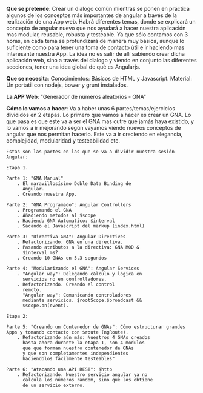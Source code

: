 **Que se pretende**:
    Crear un dialogo común mientras se ponen en práctica algunos de los conceptos más importantes de angular a través de la realización de una App web.
    Habrá diferentes temas, donde se explicará un concepto de angular nuevo que nos ayudará a hacer nuestra aplicación mas modular, reusable, robusta y testeable.
    Ya que sólo contamos con 3 horas, en cada tema se profundizará de manera muy básica, aunque lo suficiente como para tener una toma de contacto útil e ir haciendo mas interesante nuestra App.
    La idea no es salir de allí sabiendo crear dicha aplicación web, sino a través del dialogo y viendo en conjunto las diferentes secciones, tener una idea global de qué es Angularjs.

**Que se necesita**:
    Conocimientos: Básicos de HTML y Javascript.
    Material: Un portatil con nodejs, bower y grunt instalados.

**La APP Web**: "Generador de números aleatorios - GNA" 

**Cómo lo vamos a hacer**:
    Va a haber unas 6 partes/temas/ejercicios divididos en 2 etapas.
    Lo primero que vamos a hacer es crear un GNA. Lo que pasa es que este va a ser el GNA mas cutre que jamás haya existido, y lo vamos a ir mejorando según vayamos viendo nuevos conceptos de angular que nos permitan hacerlo. Este va a ir creciendo en elegancia, complejidad, modularidad y testeabilidad etc.

    Estas son las partes en las que se va a dividir nuestra sesión Angular:

    Etapa 1.

    Parte 1: "GNA Manual"
        . El maravillosísimo Doble Data Binding de 
          Angular.
        . Creando nuestra App.
        
    Parte 2: "GNA Programado": Angular Controllers
        . Programando el GNA
        . Añadiendo metodos al $scope
        . Haciendo GNA Automatico: $interval
        . Sacando el Javascript del markup (index.html)
    
    Parte 3: "Directiva GNA": Angular Directives
        . Refactorizando. GNA en una directiva.
        . Pasando atributos a la directiva: GNA MOD & 
          $interval ms?
        . Creando 10 GNAs en 5.3 segundos

    Parte 4: "Modularizando el GNA": Angular Services
        . "Angular way": Delegando cálculo y logica en
          servicios no en controlladores.
        . Refactorizando. Creando el control 
          remoto.
          "Angular way": Comunicando controladores 
          mediante servicios. $rootScope.$broadcast &&
          $scope.on(event).
        
    Etapa 2:

    Parte 5: "Creando un Contenedor de GNAs": Cómo estructurar grandes Apps y tomando contacto con $route (ngRoute).
        . Refactorizando aún más: Nuestros 4 GNAs creados
          hasta ahora durante la etapa 1, son 4 modulos
          que que forman nuestro contenedor de GNAs
          y que son completamentes independientes
          haciendolos fácilmente testeables"

    Parte 6: "Atacando una API REST": $http
        . Refactorizando. Nuestro servicio angular ya no 
          calcula los números random, sino que los obtiene 
          de un servicio externo.
      
